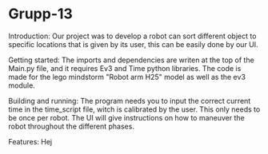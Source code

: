 # Grupp-13
Introduction:
Our project was to develop a robot can sort different object to specific locations that is given by its user,
this can be easily done by our UI.

Getting started:
The imports and dependencies are writen at the top of the Main.py file, and it requires Ev3 and Time python libraries.
The code is made for the lego mindstorm "Robot arm H25" model as well as the ev3 module.

Building and running:
The program needs you to input the correct current time in the time_script file, witch is calibrated by the user.
This only needs to be once per robot.
The UI will give instructions on how to maneuver the robot throughout the different phases.

Features:
Hej